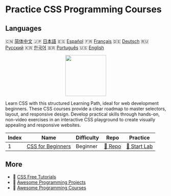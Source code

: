 # Practice CSS Programming Courses

## Languages

🇨🇳 [简体中文](README_zh.md) 🇯🇵 [日本語](README_ja.md) 🇪🇸 [Español](README_es.md) 🇫🇷 [Français](README_fr.md) 🇩🇪 [Deutsch](README_de.md) 🇷🇺 [Русский](README_ru.md) 🇰🇷 [한국어](README_ko.md) 🇧🇷 [Português](README_pt.md) 🇺🇸 [English](README.md) 

<div align="center">
<img width="128px" src="https://file.labex.io/path/YheSJQuYYCNJ.png">
</div>

Learn CSS with this structured Learning Path, ideal for web development beginners. These CSS courses provide a clear roadmap to master selectors, layout, and responsive design. Develop practical skills through hands-on, non-video exercises in an interactive CSS playground to create visually appealing and responsive websites.

|   Index | Name                                                            | Difficulty   | Repo                                                       | Practice                                                   |
|---------|-----------------------------------------------------------------|--------------|------------------------------------------------------------|------------------------------------------------------------|
|       1 | [CSS for Beginners](https://labex.io/courses/css-for-beginners) | Beginner     | [🔗 Repo](https://github.com/labex-labs/css-for-beginners) | [🚀 Start Lab](https://labex.io/courses/css-for-beginners) |

## More

- 🔗 [CSS Free Tutorials](https://github.com/labex-labs/css-free-tutorials)
- 🔗 [Awesome Programming Projects](https://github.com/labex-labs/awesome-programming-projects)
- 🔗 [Awesome Programming Courses](https://github.com/labex-labs/awesome-programming-courses)

